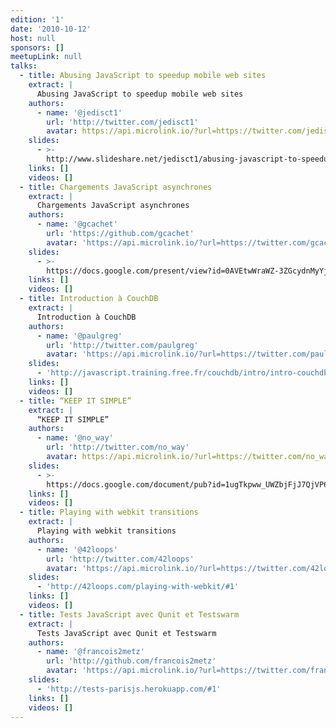 ```yaml
---
edition: '1'
date: '2010-10-12'
host: null
sponsors: []
meetupLink: null
talks:
  - title: Abusing JavaScript to speedup mobile web sites
    extract: |
      Abusing JavaScript to speedup mobile web sites
    authors:
      - name: '@jedisct1'
        url: 'http://twitter.com/jedisct1'
        avatar: https://api.microlink.io/?url=https://twitter.com/jedisct1&embed=image.url
    slides:
      - >-
        http://www.slideshare.net/jedisct1/abusing-javascript-to-speedup-mobile-web-sites
    links: []
    videos: []
  - title: Chargements JavaScript asynchrones
    extract: |
      Chargements JavaScript asynchrones
    authors:
      - name: '@gcachet'
        url: 'https://github.com/gcachet'
        avatar: 'https://api.microlink.io/?url=https://twitter.com/gcachet&embed=image.url'
    slides:
      - >-
        https://docs.google.com/present/view?id=0AVEtwWraWZ-3ZGcydnMyYjhfNTE2Y3o4cmJjZnE
    links: []
    videos: []
  - title: Introduction à CouchDB
    extract: |
      Introduction à CouchDB
    authors:
      - name: '@paulgreg'
        url: 'http://twitter.com/paulgreg'
        avatar: 'https://api.microlink.io/?url=https://twitter.com/paulgreg&embed=image.url'
    slides:
      - 'http://javascript.training.free.fr/couchdb/intro/intro-couchdb.html'
    links: []
    videos: []
  - title: “KEEP IT SIMPLE”
    extract: |
      “KEEP IT SIMPLE”
    authors:
      - name: '@no_way'
        url: 'http://twitter.com/no_way'
        avatar: https://api.microlink.io/?url=https://twitter.com/no_way&embed=image.url
    slides:
      - >-
        https://docs.google.com/document/pub?id=1ugTkpww_UWZbjFjJ7QjVP6KBG-5-4zzjfJ_VE1XEkgw
    links: []
    videos: []
  - title: Playing with webkit transitions
    extract: |
      Playing with webkit transitions
    authors:
      - name: '@42loops'
        url: 'http://twitter.com/42loops'
        avatar: 'https://api.microlink.io/?url=https://twitter.com/42loops&embed=image.url'
    slides:
      - 'http://42loops.com/playing-with-webkit/#1'
    links: []
    videos: []
  - title: Tests JavaScript avec Qunit et Testswarm
    extract: |
      Tests JavaScript avec Qunit et Testswarm
    authors:
      - name: '@francois2metz'
        url: 'http://github.com/francois2metz'
        avatar: 'https://api.microlink.io/?url=https://twitter.com/francois2metz&embed=image.url'
    slides:
      - 'http://tests-parisjs.herokuapp.com/#1'
    links: []
    videos: []
---
```

